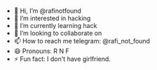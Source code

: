 - 👋 Hi, I’m @rafinotfound
- 👀 I’m interested in hacking 
- 🌱 I’m currently learning hack
- 💞️ I’m looking to collaborate on 
- 📫 How to reach me telegram: @rafi_not_found
- 😄 Pronouns: R N F 
- ⚡ Fun fact: I don't have girlfriend.

<!---
rafinotfound/rafinotfound is a ✨ special ✨ repository because its `README.md` (this file) appears on your GitHub profile.
You can click the Preview link to take a look at your changes.
--->
